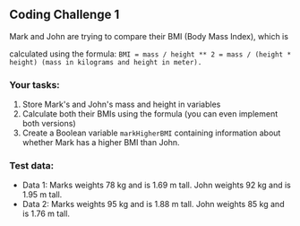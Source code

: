 ## Coding Challenge 1

Mark and John are trying to compare their BMI (Body Mass Index), which is

calculated using the formula:
`BMI = mass / height ** 2 = mass / (height * height) (mass in kilograms and height in meter).`

### Your tasks:

1. Store Mark's and John's mass and height in variables
2. Calculate both their BMIs using the formula (you can even implement both versions)
3. Create a Boolean variable `markHigherBMI` containing information about whether Mark has a higher BMI than John.

### Test data:
- Data 1: Marks weights 78 kg and is 1.69 m tall. John weights 92 kg and is 1.95 m tall.
- Data 2: Marks weights 95 kg and is 1.88 m tall. John weights 85 kg and is 1.76 m tall.